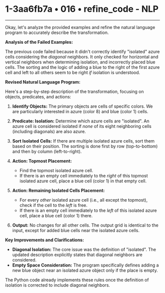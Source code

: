 # 1-3aa6fb7a • 016 • refine_code - NLP

---
Okay, let's analyze the provided examples and refine the natural language program to accurately describe the transformation.

**Analysis of the Failed Examples:**

The previous code failed because it didn't correctly identify "isolated" azure cells considering the *diagonal* neighbors. It only checked for horizontal and vertical neighbors when determining isolation, and incorrectly placed blue cells. The sorting and the logic of adding a blue to the right of the first azure cell and left to all others seem to be right *if* isolation is understood.

**Revised Natural Language Program:**

Here's a step-by-step description of the transformation, focusing on objects, predicates, and actions:

1.  **Identify Objects:** The primary objects are cells of specific colors. We are particularly interested in azure (color 8) and blue (color 1) cells.

2.  **Predicate: Isolation:** Determine which azure cells are "isolated". An azure cell is considered isolated if *none* of its eight neighboring cells (including diagonals) are also azure.

3.  **Sort Isolated Cells:** If there are multiple isolated azure cells, sort them based on their position. The sorting is done first by row (top-to-bottom) and then by column (left-to-right).

4. **Action: Topmost Placement:**
    *   Find the topmost isolated azure cell.
    *   If there is an empty cell immediately to the *right* of this topmost isolated azure cell, place a blue cell (color 1) in that empty cell.

5.  **Action: Remaining Isolated Cells Placement:**
    * For every *other* isolated azure cell (i.e., all except the topmost), check if the cell to the *left* is free.
    *   If there is an empty cell immediately to the *left* of this isolated azure cell, place a blue cell (color 1) there.

6. **Output:** No changes for all other cells. The output grid is identical to the input, except for added blue cells near the isolated azure cells.

**Key Improvements and Clarifications:**

*   **Diagonal Isolation:** The core issue was the definition of "isolated". The updated description explicitly states that diagonal neighbors are considered.
*    **Empty Space Consideration:** The program specifically defines adding a new blue object near an isolated azure object only if the place is empty.

The Python code already implements these rules once the definition of isolation is corrected to include diagonal neighbors.

